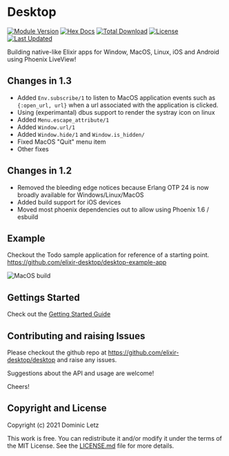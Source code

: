 # Desktop

[![Module Version](https://img.shields.io/hexpm/v/desktop.svg)](https://hex.pm/packages/desktop)
[![Hex Docs](https://img.shields.io/badge/hex-docs-lightgreen.svg)](https://hexdocs.pm/desktop/)
[![Total Download](https://img.shields.io/hexpm/dt/desktop.svg)](https://hex.pm/packages/desktop)
[![License](https://img.shields.io/hexpm/l/desktop.svg)](https://github.com/elixir-desktop/desktop/blob/master/LICENSE.md)
[![Last Updated](https://img.shields.io/github/last-commit/elixir-desktop/desktop.svg)](https://github.com/elixir-desktop/desktop/commits/master)


Building native-like Elixir apps for Window, MacOS, Linux, iOS and Android using Phoenix LiveView!

## Changes in 1.3

- Added `Env.subscribe/1` to listen to MacOS application events such as `{:open_url, url}` when a url associated with the application is clicked.
- Using (experimantal) dbus support to render the systray icon on linux
- Added `Menu.escape_attribute/1`
- Added `Window.url/1`
- Added `Window.hide/1` and `Window.is_hidden/`
- Fixed MacOS "Quit" menu item
- Other fixes

## Changes in 1.2

- Removed the bleeding edge notices because Erlang OTP 24 is now broadly available for Windows/Linux/MacOS
- Added build support for iOS devices
- Moved most phoenix dependencies out to allow using Phoenix 1.6 / esbuild

## Example

Checkout the Todo sample application for reference of a starting point. https://github.com/elixir-desktop/desktop-example-app

![MacOS build](https://raw.githubusercontent.com/elixir-desktop/desktop-example-app/main/nodeploy/macos_todo.png "MacOS build")

## Gettings Started

Check out the [Getting Started Guide](./guides/getting_started.md)

## Contributing and raising Issues

Please checkout the github repo at https://github.com/elixir-desktop/desktop and raise any issues.

Suggestions about the API and usage are welcome!

Cheers!

## Copyright and License

Copyright (c) 2021 Dominic Letz

This work is free. You can redistribute it and/or modify it under the terms of the MIT License. See the [LICENSE.md](./LICENSE.md) file for more details.
